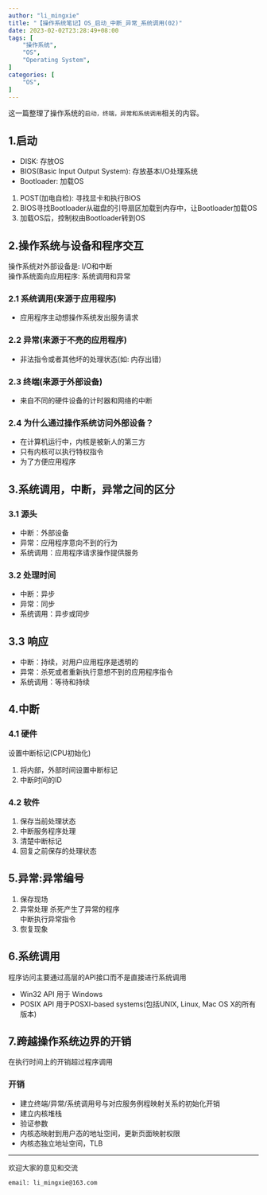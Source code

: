```yaml
---
author: "li_mingxie"
title: "【操作系统笔记】OS_启动_中断_异常_系统调用(02)"
date: 2023-02-02T23:28:49+08:00
tags: [
    "操作系统",
    "OS",
    "Operating System",
]
categories: [
    "OS",
]
---
```


这一篇整理了操作系统的`启动，终端，异常和系统调用`相关的内容。  <!--more-->  

## 1.启动

* DISK: 存放OS
* BIOS(Basic Input Output System): 存放基本I/O处理系统
* Bootloader: 加载OS

1. POST(加电自检): 寻找显卡和执行BIOS
2. BIOS寻找Bootloader从磁盘的引导扇区加载到内存中，让Bootloader加载OS
3. 加载OS后，控制权由Bootloader转到OS

## 2.操作系统与设备和程序交互

操作系统对外部设备是: I/O和中断  
操作系统面向应用程序: 系统调用和异常  

### 2.1 系统调用(来源于应用程序)

* 应用程序主动想操作系统发出服务请求

### 2.2 异常(来源于不亮的应用程序)

* 非法指令或者其他坏的处理状态(如: 内存出错)

### 2.3 终端(来源于外部设备)

* 来自不同的硬件设备的计时器和网络的中断

### 2.4 为什么通过操作系统访问外部设备？

* 在计算机运行中，内核是被新人的第三方
* 只有内核可以执行特权指令
* 为了方便应用程序

## 3.系统调用，中断，异常之间的区分

### 3.1 源头

* 中断：外部设备
* 异常：应用程序意向不到的行为
* 系统调用：应用程序请求操作提供服务

### 3.2 处理时间

* 中断：异步
* 异常：同步
* 系统调用：异步或同步

## 3.3 响应

* 中断：持续，对用户应用程序是透明的
* 异常：杀死或者重新执行意想不到的应用程序指令
* 系统调用：等待和持续

## 4.中断

### 4.1 硬件

设置中断标记(CPU初始化)

1. 将内部，外部时间设置中断标记
2. 中断时间的ID

### 4.2 软件

1. 保存当前处理状态
2. 中断服务程序处理
3. 清楚中断标记
4. 回复之前保存的处理状态

## 5.异常:异常编号

1. 保存现场
2. 异常处理
    杀死产生了异常的程序  
    中断执行异常指令  
3. 恢复现象

## 6.系统调用

程序访问主要通过高层的API接口而不是直接进行系统调用

* Win32 API 用于 Windows
* POSIX API 用于POSXI-based systems(包括UNIX, Linux, Mac OS X的所有版本)

## 7.跨越操作系统边界的开销

在执行时间上的开销超过程序调用  

### 开销  

* 建立终端/异常/系统调用号与对应服务例程映射关系的初始化开销
* 建立内核堆栈
* 验证参数
* 内核态映射到用户态的地址空间，更新页面映射权限
* 内核态独立地址空间，TLB

----------------------------------------------
欢迎大家的意见和交流

`email: li_mingxie@163.com`
